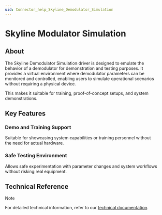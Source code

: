 ```yaml
---
uid: Connector_help_Skyline_Demodulator_Simulation
---
```


# Skyline Modulator Simulation

## About

The Skyline Demodulator Simulation driver is designed to emulate the behavior of a demodulator for demonstration and testing purposes. It provides a virtual environment where demodulator parameters can be monitored and controlled, enabling users to simulate operational scenarios without requiring a physical device.

This makes it suitable for training, proof-of-concept setups, and system demonstrations.

## Key Features

### Demo and Training Support

Suitable for showcasing system capabilities or training personnel without the need for actual hardware.


### Safe Testing Environment

Allows safe experimentation with parameter changes and system workflows without risking real equipment.

## Technical Reference

> [!NOTE]
> For detailed technical information, refer to our [technical documentation](xref:Connector_help_Skyline_Demodulator_Simulation_Technical).
